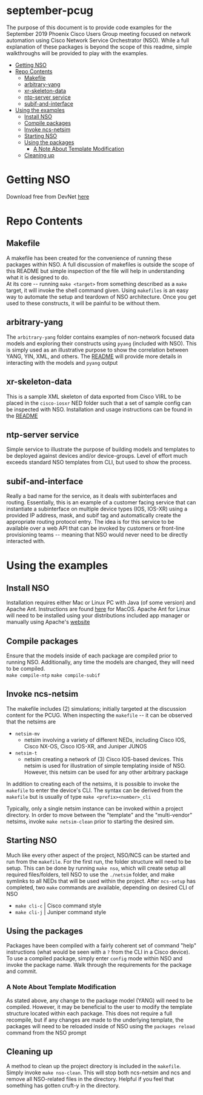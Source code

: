 # september-pcug

The purpose of this document is to provide code examples for the September 2019 Phoenix Cisco Users Group meeting focused on network automation using Cisco Network Service Orchestrator (NSO).
While a full explanation of these packages is beyond the scope of this readme, simple walkthroughs will be provided to play with the examples.  

* [Getting NSO](#getting-nso)
* [Repo Contents](#repo-contents)
   * [Makefile](#makefile)
   * [arbitrary-yang](#arbitrary-yang)
   * [xr-skeleton-data](#xr-skeleton-data)
   * [ntp-server service](#ntp-server-service)
   * [subif-and-interface](#subif-and-interface)
* [Using the examples](#using-the-examples)
   * [Install NSO](#install-nso)
   * [Compile packages](#compile-packages)
   * [Invoke ncs-netsim](#invoke-ncs-netsim)
   * [Starting NSO](#starting-nso)
   * [Using the packages](#using-the-packages)
      * [A Note About Template Modification](#a-note-about-template-modification)
   * [Cleaning up](#cleaning-up)

# Getting NSO

Download free from DevNet [here](https://developer.cisco.com/docs/nso/#!getting-nso)

# Repo Contents

## Makefile

A makefile has been created for the convenience of running these packages within NSO.  A full discussion of makefiles is outside the scope of this README but simple inspection of the file will help in understanding what it is designed to do.  
At its core -- running `make <target>` from something described as a `make` target, it will invoke the shell command given.  Using `makefiles` is an easy way to automate the setup and teardown of NSO architecture.  Once you get used to these constructs, it will be painful to be without them.

## arbitrary-yang

The `arbitrary-yang` folder contains examples of non-network focused data models and exploring their constructs using `pyang` (included with NSO).  This is simply used as an illustrative purpose to show the correlation between YANG, YIN, XML, and others.
The [README](https://github.com/qsnyder/september-pcug/tree/master/arbitrary-yang) will provide more details in interacting with the models and `pyang` output

## xr-skeleton-data

This is a sample XML skeleton of data exported from Cisco VIRL to be placed in the `cisco-iosxr` NED folder such that a set of sample config can be inspected with NSO.
Installation and usage instructions can be found in the [README](https://github.com/qsnyder/september-pcug/tree/master/xr-skeleton-data)

## ntp-server service

Simple service to illustrate the purpose of building models and templates to be deployed against devices and/or device-groups.  Level of effort much exceeds standard NSO templates from CLI, but used to show the process.

## subif-and-interface

Really a bad name for the service, as it deals with subinterfaces and routing.  Essentially, this is an example of a customer facing service that can instantiate a subinterface on multiple device types (IOS, IOS-XR) using a provided IP address, mask, and subif tag and automatically create the appropriate routing protocol entry.  The idea is for this service to be available over a web API that can be invoked by customers or front-line provisioning teams -- meaning that NSO would never need to be directly interacted with.

# Using the examples

## Install NSO

Installation requires either Mac or Linux PC with Java (of some version) and Apache Ant.
Instructions are found [here](https://www.cisco.com/c/en/us/support/docs/cloud-systems-management/network-services-orchestrator/200528-Installion-of-NCS-NSO-Natively-on-a-MAC.html) for MacOS.  Apache Ant for Linux will need to be installed using your distributions included app manager or manually using Apache's [website](https://ant.apache.org/manual/install.html)

## Compile packages

Ensure that the models inside of each package are compiled prior to running NSO.  Additionally, any time the models are changed, they will need to be compiled.  
`make compile-ntp`
`make compile-subif`

## Invoke ncs-netsim

The makefile includes (2) simulations; initially targeted at the discussion content for the PCUG.  When inspecting the `makefile` -- it can be observed that the netsims are
- `netsim-mv`
  - netsim involving a variety of different NEDs, including Cisco IOS, Cisco NX-OS, Cisco IOS-XR, and Juniper JUNOS
- `netsim-t`
  - netsim creating a network of (3) Cisco IOS-based devices.  This netsim is used for illustration of simple templating inside of NSO.  However, this netsim can be used for any other arbitrary package

In addition to creating each of the netsims, it is possible to invoke the `makefile` to enter the device's CLI.  The syntax can be derived from the `makefile` but is usually of type `make <prefix><number>_cli`

Typically, only a single netsim instance can be invoked within a project directory.  In order to move between the "template" and the "multi-vendor" netsims, invoke `make netsim-clean` prior to starting the desired sim.

## Starting NSO

Much like every other aspect of the project, NSO/NCS can be started and run from the `makefile`.  For the first run, the folder structure will need to be setup. This can be done by running `make nso`, which will create setup all required files/folders, tell NSO to use the `./netsim` folder, and make symlinks to all NEDs that will be used within the project.  After `ncs-setup` has completed, two `make` commands are available, depending on desired CLI of NSO
- `make cli-c` | Cisco command style
- `make cli-j` | Juniper command style

## Using the packages

Packages have been compiled with a fairly coherent set of command "help" instructions (what would be seen with a `?` from the CLI in a Cisco device).  To use a compiled package, simply enter `config` mode within NSO and invoke the package name.  Walk through the requirements for the package and commit.

### A Note About Template Modification

As stated above, any change to the package model (YANG) will need to be compiled.  However, it may be beneficial to the user to modify the template structure located within each package.  This does not require a full recompile, but if any changes are made to the underlying template, the packages will need to be reloaded inside of NSO using the `packages reload` command from the NSO prompt

## Cleaning up

A method to clean up the project directory is included in the `makefile`.  Simply invoke `make nso-clean`.  This will stop both ncs-netsim and ncs and remove all NSO-related files in the directory.  Helpful if you feel that something has gotten cruft-y in the directory.
